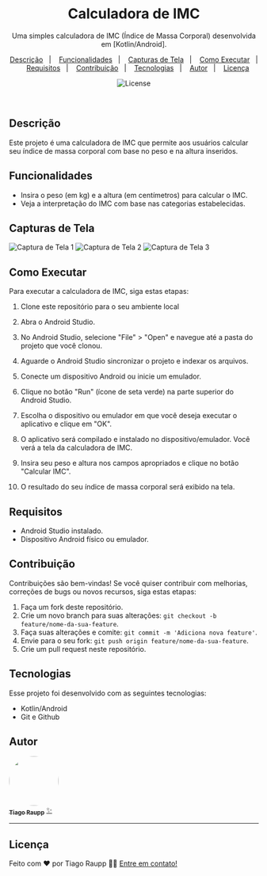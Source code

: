 <h1 align="center"> Calculadora de IMC </h1>

<p align="center">
Uma simples calculadora de IMC (Índice de Massa Corporal) desenvolvida em [Kotlin/Android]. <br/>

<p align="center">
<a href="#-descricao">Descrição</a>&nbsp;&nbsp;&nbsp;|&nbsp;&nbsp;&nbsp;
<a href="#-funcionalidades">Funcionalidades</a>&nbsp;&nbsp;&nbsp;|&nbsp;&nbsp;&nbsp;
<a href="#-capturasdetela">Capturas de Tela</a>&nbsp;&nbsp;&nbsp;|&nbsp;&nbsp;&nbsp;
<a href="#-comoexecutar">Como Executar</a>&nbsp;&nbsp;&nbsp;|&nbsp;&nbsp;&nbsp;
  <a href="#-requisitos">Requisitos</a>&nbsp;&nbsp;&nbsp;|&nbsp;&nbsp;&nbsp;
  <a 
  href="#-contribuicao">Contribuição</a>&nbsp;&nbsp;&nbsp;|&nbsp;&nbsp;&nbsp;
  <a href="#-tecnologias">Tecnologias</a>&nbsp;&nbsp;&nbsp;|&nbsp;&nbsp;&nbsp;
    <a href="#-autor">Autor</a>&nbsp;&nbsp;&nbsp;|&nbsp;&nbsp;&nbsp;
   <a
href="#memo-licença">Licença</a>
</p>

<p align="center">
  <img alt="License" src="https://img.shields.io/static/v1?label=license&message=MIT&color=49AA26&labelColor=000000">
</p>

<br>

## Descrição

Este projeto é uma calculadora de IMC que permite aos usuários calcular seu índice de massa corporal com base no peso e na altura inseridos.

## Funcionalidades

- Insira o peso (em kg) e a altura (em centímetros) para calcular o IMC.
- Veja a interpretação do IMC com base nas categorias estabelecidas.

## Capturas de Tela

![Captura de Tela 1](app/src/main/Tela%20Inicial.png)
![Captura de Tela 2](app/src/main/Preenchimento%20de%20Dados.png)
![Captura de Tela 3](app/src/main/Resultado.png)

## Como Executar

Para executar a calculadora de IMC, siga estas etapas:

1. Clone este repositório para o seu ambiente local

2. Abra o Android Studio.

3. No Android Studio, selecione "File" > "Open" e navegue até a pasta do projeto que você clonou.

4. Aguarde o Android Studio sincronizar o projeto e indexar os arquivos.

5. Conecte um dispositivo Android ou inicie um emulador.

6. Clique no botão "Run" (ícone de seta verde) na parte superior do Android Studio.

7. Escolha o dispositivo ou emulador em que você deseja executar o aplicativo e clique em "OK".

8. O aplicativo será compilado e instalado no dispositivo/emulador. Você verá a tela da calculadora de IMC.

9. Insira seu peso e altura nos campos apropriados e clique no botão "Calcular IMC".

10. O resultado do seu índice de massa corporal será exibido na tela.

## Requisitos

- Android Studio instalado.
- Dispositivo Android físico ou emulador.

## Contribuição

Contribuições são bem-vindas! Se você quiser contribuir com melhorias, correções de bugs ou novos recursos, siga estas etapas:

1. Faça um fork deste repositório.
2. Crie um novo branch para suas alterações: `git checkout -b feature/nome-da-sua-feature`.
3. Faça suas alterações e comite: `git commit -m 'Adiciona nova feature'`.
4. Envie para o seu fork: `git push origin feature/nome-da-sua-feature`.
5. Crie um pull request neste repositório.

## Tecnologias

Esse projeto foi desenvolvido com as seguintes tecnologias:

- Kotlin/Android
- Git e Github

## Autor

<a href="https://www.github.com/tiraupp">
 <img style="border-radius: 50%;" src="https://media.licdn.com/dms/image/D4D03AQE_6WyjMLlhUg/profile-displayphoto-shrink_800_800/0/1689184256141?e=1695254400&v=beta&t=e_yLmHXHnXtxgJEHGQK-6gDaYbgmvRhQEmtptWCYuOo" width="100px;" alt=""/>
 <br />
 <sub><b>Tiago Raupp</b></sub></a> <a href="https://www.github.com/tiraupp" title="Cubos Academy">✨</a>
 <br />

---

## Licença

<!-- Este projeto esta sobe a licença [MIT](./LICENSE). -->

Feito com ❤️ por Tiago Raupp 👋🏽 [Entre em contato!](https://www.linkedin.com/in/tiago-raupp/)
